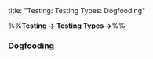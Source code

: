 <frontmatter>
title: "Testing: Testing Types: Dogfooding"
</frontmatter>

<link rel="stylesheet" href="{{baseUrl}}/css/textbook.css">

<div class="website-content">

%%**Testing → Testing Types →**%%

### Dogfooding

<div id="main">

<include src="./what/embed.md" boilerplate  />

</div>
</div>
